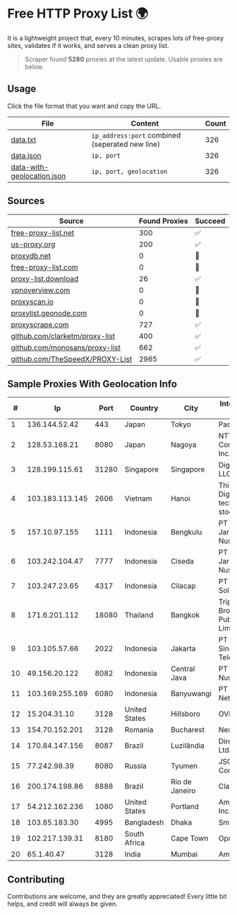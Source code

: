 
# Free HTTP Proxy List 🌍

It is a lightweight project that, every 10 minutes, scrapes lots of free-proxy sites, validates if it works, and serves a clean proxy list.


> Scraper found **5280** proxies at the latest update. Usable proxies are below.

## Usage

Click the file format that you want and copy the URL.


|File|Content|Count|
|----|-------|-----|
|[data.txt](https://raw.githubusercontent.com/themiralay/Proxy-List-World/master/data.txt)|`ip_address:port` combined (seperated new line)|326|
|[data.json](https://raw.githubusercontent.com/themiralay/Proxy-List-World/master/data.json)|`ip, port`|326|
|[data-with-geolocation.json](https://raw.githubusercontent.com/themiralay/Proxy-List-World/master/data-with-geolocation.json)|`ip, port, geolocation`|326|

## Sources

|Source|Found Proxies|Succeed|
|------|-------------|-------|
|[free-proxy-list.net](https://free-proxy-list.net)|300|✅|
|[us-proxy.org](https://www.us-proxy.org)|200|✅|
|[proxydb.net](http://proxydb.net)|0|🚫|
|[free-proxy-list.com](https://free-proxy-list.com/?page=&port=&type%5B%5D=http&type%5B%5D=https&up_time=0&search=Search)|0|🚫|
|[proxy-list.download](https://www.proxy-list.download/HTTP)|26|✅|
|[vpnoverview.com](https://vpnoverview.com/privacy/anonymous-browsing/free-proxy-servers)|0|🚫|
|[proxyscan.io](https://www.proxyscan.io)|0|🚫|
|[proxylist.geonode.com](https://proxylist.geonode.com/api/proxy-list?limit=300&page=1&sort_by=lastChecked&sort_type=desc&protocols=http,https)|0|🚫|
|[proxyscrape.com](https://api.proxyscrape.com/v2/?request=displayproxies&protocol=http&timeout=10000&country=all&ssl=all&anonymity=all)|727|✅|
|[github.com/clarketm/proxy-list](https://raw.githubusercontent.com/clarketm/proxy-list/master/proxy-list-raw.txt)|400|✅|
|[github.com/monosans/proxy-list](https://raw.githubusercontent.com/monosans/proxy-list/main/proxies/http.txt)|662|✅|
|[github.com/TheSpeedX/PROXY-List](https://raw.githubusercontent.com/TheSpeedX/PROXY-List/master/http.txt)|2965|✅|


## Sample Proxies With Geolocation Info

|#|Ip|Port|Country|City|Internet Service Provider|
|-|--|----|-------|----|-------------------------|
|1|136.144.52.42|443|Japan|Tokyo|Packet Host, Inc.|
|2|128.53.168.21|8080|Japan|Nagoya|NTT PC Communications, Inc.|
|3|128.199.115.61|31280|Singapore|Singapore|DigitalOcean, LLC|
|4|103.183.113.145|2606|Vietnam|Hanoi|Thien Quang Digital technology joint stock company|
|5|157.10.97.155|1111|Indonesia|Bengkulu|PT Lintas Jaringan Nusantara|
|6|103.242.104.47|7777|Indonesia|Ciseda|PT Lintas Jaringan Nusantara|
|7|103.247.23.65|4317|Indonesia|Cilacap|PT wifian Solution|
|8|171.6.201.112|18080|Thailand|Bangkok|Triple T Broadband Public Company Limited|
|9|103.105.57.66|2022|Indonesia|Jakarta|PT Lambda Sinergi Telekomunikasi|
|10|49.156.20.122|8082|Indonesia|Central Java|PT Palapa Global Nusantara|
|11|103.169.255.169|6080|Indonesia|Banyuwangi|PT Master Star Network|
|12|15.204.31.10|3128|United States|Hillsboro|OVH SAS|
|13|154.70.152.201|3128|Romania|Bucharest|NexonHost Srl|
|14|170.84.147.156|8087|Brazil|Luzilândia|Direct Telecom Ltda|
|15|77.242.98.39|8080|Russia|Tyumen|JSC "Russian Company" LIR|
|16|200.174.198.86|8888|Brazil|Rio de Janeiro|Claro S.A|
|17|54.212.162.236|1080|United States|Portland|Amazon.com, Inc.|
|18|103.85.183.30|4995|Bangladesh|Dhaka|Smart Online|
|19|102.217.139.31|8180|South Africa|Cape Town|Opnaxs PTY LTD|
|20|65.1.40.47|3128|India|Mumbai|Amazon.com|



## Contributing

Contributions are welcome, and they are greatly appreciated! Every
little bit helps, and credit will always be given.

